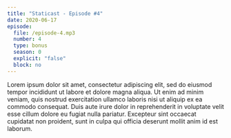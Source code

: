 ```yaml
---
title: "Staticast - Episode #4"
date: 2020-06-17
episode:
  file: /episode-4.mp3
  number: 4
  type: bonus
  season: 0
  explicit: "false"
  block: no
---
```


Lorem ipsum dolor sit amet, consectetur adipiscing elit, sed do eiusmod tempor incididunt ut labore et dolore magna aliqua. Ut enim ad minim veniam, quis nostrud exercitation ullamco laboris nisi ut aliquip ex ea commodo consequat. Duis aute irure dolor in reprehenderit in voluptate velit esse cillum dolore eu fugiat nulla pariatur. Excepteur sint occaecat cupidatat non proident, sunt in culpa qui officia deserunt mollit anim id est laborum.
